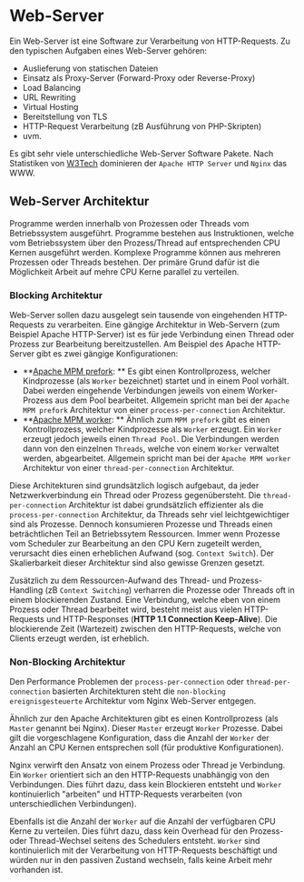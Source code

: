 # Web-Server

Ein Web-Server ist eine Software zur Verarbeitung von HTTP-Requests. Zu den typischen Aufgaben eines Web-Server gehören:

 - Auslieferung von statischen Dateien
 - Einsatz als Proxy-Server (Forward-Proxy oder Reverse-Proxy)
 - Load Balancing
 - URL Rewriting
 - Virtual Hosting
 - Bereitstellung von TLS
 - HTTP-Request Verarbeitung (zB Ausführung von PHP-Skripten)
 - uvm.

Es gibt sehr viele unterschiedliche Web-Server Software Pakete. Nach Statistiken von [W3Tech](https://w3techs.com/technologies/overview/web_server) dominieren der `Apache HTTP Server` und `Nginx` das WWW.

## Web-Server Architektur

Programme werden innerhalb von Prozessen oder Threads vom Betriebssystem ausgeführt. Programme bestehen aus Instruktionen, welche vom Betriebssystem über den Prozess/Thread auf entsprechenden CPU Kernen ausgeführt werden. Komplexe Programme können aus mehreren Prozessen oder Threads bestehen. Der primäre Grund dafür ist die Möglichkeit Arbeit auf mehre CPU Kerne parallel zu verteilen.

### Blocking Architektur

Web-Server sollen dazu ausgelegt sein tausende von eingehenden HTTP-Requests zu verarbeiten. Eine gängige Architektur in Web-Servern (zum Beispiel Apache HTTP-Server) ist es für jede Verbindung einen Thread oder Prozess zur Bearbeitung bereitzustellen. Am Beispiel des Apache HTTP-Server gibt es zwei gängige Konfigurationen:

 - **[Apache MPM prefork](https://httpd.apache.org/docs/2.4/mod/prefork.html): ** Es gibt einen Kontrollprozess, welcher Kindprozesse (als `Worker` bezeichnet) startet und in einem Pool vorhält. Dabei werden eingehende Verbindungen jeweils von einem Worker-Prozess aus dem Pool bearbeitet. Allgemein spricht man bei der `Apache MPM prefork` Architektur von einer `process-per-connection` Architektur.
 - **[Apache MPM worker](https://httpd.apache.org/docs/2.4/mod/worker.html): ** Ähnlich zum `MPM prefork` gibt es einen Kontrollprozess, welcher Kindprozesse als `Worker` erzeugt. Ein `Worker` erzeugt jedoch jeweils einen `Thread Pool`. Die Verbindungen werden dann von den einzelnen `Threads`, welche von einem `Worker` verwaltet werden, abgearbeitet. Allgemein spricht man bei der `Apache MPM worker` Architektur von einer `thread-per-connection` Architektur.

Diese Architekturen sind grundsätzlich logisch aufgebaut, da jeder Netzwerkverbindung ein Thread oder Prozess gegenübersteht. Die `thread-per-connection` Architektur ist dabei grundsätzlich effizienter als die `process-per-connection` Architektur, da Threads sehr viel leichtgewichtiger sind als Prozesse. Dennoch konsumieren Prozesse und Threads einen beträchtlichen Teil an Betriebssytem Ressourcen. Immer wenn Prozesse vom Scheduler zur Bearbeitung an den CPU Kern zugeteilt werden, verursacht dies einen erheblichen Aufwand (sog. `Context Switch`). Der Skalierbarkeit dieser Architektur sind also gewisse Grenzen gesetzt.

Zusätzlich zu dem Ressourcen-Aufwand des Thread- und Prozess-Handling (zB `Context Switching`) verharren die Prozesse oder Threads oft in einem blockierenden Zustand. Eine Verbindung, welche eben von einem Prozess oder Thread bearbeitet wird, besteht meist aus vielen HTTP-Requests und HTTP-Responses (**HTTP 1.1 Connection Keep-Alive**). Die blockierende Zeit (Wartezeit) zwischen den HTTP-Requests, welche von Clients erzeugt werden, ist erheblich.

### Non-Blocking Architektur

Den Performance Problemen der `process-per-connection` oder `thread-per-connection` basierten Architekturen steht die `non-blocking` `ereignisgesteuerte` Architektur vom Nginx Web-Server entgegen.

Ähnlich zur den Apache Architekturen gibt es einen Kontrollprozess (als `Master` genannt bei Nginx). Dieser `Master` erzeugt `Worker` Prozesse. Dabei gilt die vorgeschlagene Konfiguration, dass die Anzahl der `Worker` der Anzahl an CPU Kernen entsprechen soll (für produktive Konfigurationen).

Nginx verwirft den Ansatz von einem Prozess oder Thread je Verbindung. Ein `Worker` orientiert sich an den HTTP-Requests unabhängig von den Verbindungen. Dies führt dazu, dass kein Blockieren entsteht und `Worker` kontinuierlich "arbeiten" und HTTP-Requests verarbeiten (von unterschiedlichen Verbindungen).

Ebenfalls ist die Anzahl der `Worker` auf die Anzahl der verfügbaren CPU Kerne zu verteilen. Dies führt dazu, dass kein Overhead für den Prozess- oder Thread-Wechsel seitens des Schedulers entsteht. `Worker` sind kontinuierlich mit der Verarbeitung von HTTP-Requests beschäftigt und würden nur in den passiven Zustand wechseln, falls keine Arbeit mehr vorhanden ist.

